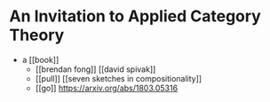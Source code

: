 # An Invitation to Applied Category Theory

- a [[book]]
  - [[brendan fong]] [[david spivak]]
  - [[pull]] [[seven sketches in compositionality]]
  - [[go]] https://arxiv.org/abs/1803.05316
